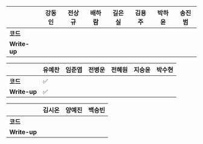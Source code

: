 |              | 강동인 |        전상규      | 배하람 | 길은실 |      김용주       | 박하윤 | 송진범 |
| ------------ | ------ | ----------------- | ------ | ------ | ---------------- | ------ | ------ |
| **코드**     |||  |        |        |        |        |
| **Write-up** |||  |        |        |        |        |

|              | 유예찬 | 임준엽 | 전병운 | 전혜원 | 지승윤 | 박수현 |
| ------------ | ------ | ------ | ------ | ------ | ------ | ------ |
| **코드**     |:white_check_mark:|        |  |        |        |        |
| **Write-up** |:white_check_mark:|        |        |        ||        |

|              | 김시온 | 양예진 | 백승빈 |
| ------------ | :----: | :----: | :----: |
| **코드**     ||||
| **Write-up** ||||

